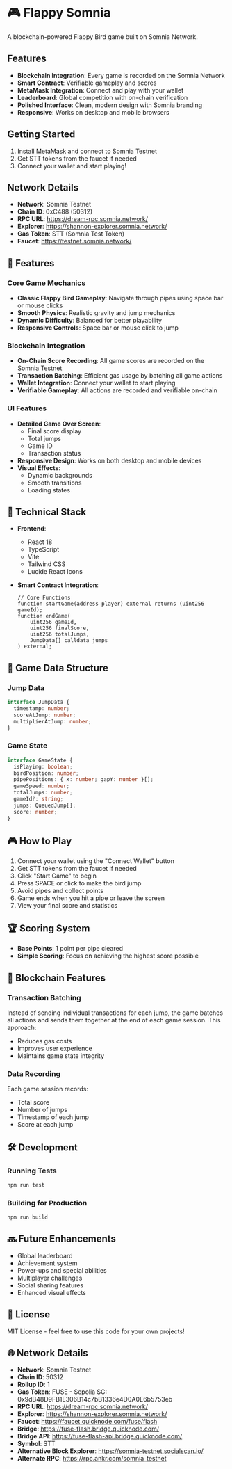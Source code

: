 # 🎮 Flappy Somnia

A blockchain-powered Flappy Bird game built on Somnia Network.

## Features

- **Blockchain Integration**: Every game is recorded on the Somnia Network
- **Smart Contract**: Verifiable gameplay and scores
- **MetaMask Integration**: Connect and play with your wallet
- **Leaderboard**: Global competition with on-chain verification
- **Polished Interface**: Clean, modern design with Somnia branding
- **Responsive**: Works on desktop and mobile browsers

## Getting Started

1. Install MetaMask and connect to Somnia Testnet
2. Get STT tokens from the faucet if needed
3. Connect your wallet and start playing!

## Network Details

- **Network**: Somnia Testnet
- **Chain ID**: 0xC488 (50312)
- **RPC URL**: https://dream-rpc.somnia.network/
- **Explorer**: https://shannon-explorer.somnia.network/
- **Gas Token**: STT (Somnia Test Token)
- **Faucet**: https://testnet.somnia.network/

## 🌟 Features

### Core Game Mechanics
- **Classic Flappy Bird Gameplay**: Navigate through pipes using space bar or mouse clicks
- **Smooth Physics**: Realistic gravity and jump mechanics
- **Dynamic Difficulty**: Balanced for better playability
- **Responsive Controls**: Space bar or mouse click to jump

### Blockchain Integration
- **On-Chain Score Recording**: All game scores are recorded on the Somnia Testnet
- **Transaction Batching**: Efficient gas usage by batching all game actions
- **Wallet Integration**: Connect your wallet to start playing
- **Verifiable Gameplay**: All actions are recorded and verifiable on-chain

### UI Features
- **Detailed Game Over Screen**: 
  - Final score display
  - Total jumps
  - Game ID
  - Transaction status
- **Responsive Design**: Works on both desktop and mobile devices
- **Visual Effects**: 
  - Dynamic backgrounds
  - Smooth transitions
  - Loading states

## 🔧 Technical Stack

- **Frontend**:
  - React 18
  - TypeScript
  - Vite
  - Tailwind CSS
  - Lucide React Icons

- **Smart Contract Integration**:
  ```solidity
  // Core Functions
  function startGame(address player) external returns (uint256 gameId);
  function endGame(
      uint256 gameId,
      uint256 finalScore,
      uint256 totalJumps,
      JumpData[] calldata jumps
  ) external;
  ```

## 🎯 Game Data Structure

### Jump Data
```typescript
interface JumpData {
  timestamp: number;
  scoreAtJump: number;
  multiplierAtJump: number;
}
```

### Game State
```typescript
interface GameState {
  isPlaying: boolean;
  birdPosition: number;
  pipePositions: { x: number; gapY: number }[];
  gameSpeed: number;
  totalJumps: number;
  gameId?: string;
  jumps: QueuedJump[];
  score: number;
}
```

## 🎮 How to Play

1. Connect your wallet using the "Connect Wallet" button
2. Get STT tokens from the faucet if needed
3. Click "Start Game" to begin
4. Press SPACE or click to make the bird jump
5. Avoid pipes and collect points
6. Game ends when you hit a pipe or leave the screen
7. View your final score and statistics

## 🏆 Scoring System

- **Base Points**: 1 point per pipe cleared
- **Simple Scoring**: Focus on achieving the highest score possible

## 🔗 Blockchain Features

### Transaction Batching
Instead of sending individual transactions for each jump, the game batches all actions and sends them together at the end of each game session. This approach:
- Reduces gas costs
- Improves user experience
- Maintains game state integrity

### Data Recording
Each game session records:
- Total score
- Number of jumps
- Timestamp of each jump
- Score at each jump

## 🛠 Development

### Running Tests
```bash
npm run test
```

### Building for Production
```bash
npm run build
```

## 🔜 Future Enhancements

- Global leaderboard
- Achievement system
- Power-ups and special abilities
- Multiplayer challenges
- Social sharing features
- Enhanced visual effects

## 📝 License

MIT License - feel free to use this code for your own projects!

## 🌐 Network Details

- **Network**: Somnia Testnet
- **Chain ID**: 50312
- **Rollup ID**: 1
- **Gas Token**: FUSE - Sepolia SC: 0x9dB48D9FB1E306B14c7bB1336e4D0A0E6b5753eb
- **RPC URL**: https://dream-rpc.somnia.network/
- **Explorer**: https://shannon-explorer.somnia.network/
- **Faucet**: https://faucet.quicknode.com/fuse/flash
- **Bridge**: https://fuse-flash.bridge.quicknode.com/
- **Bridge API**: https://fuse-flash-api.bridge.quicknode.com/
- **Symbol**: STT
- **Alternative Block Explorer**: https://somnia-testnet.socialscan.io/
- **Alternate RPC**: https://rpc.ankr.com/somnia_testnet